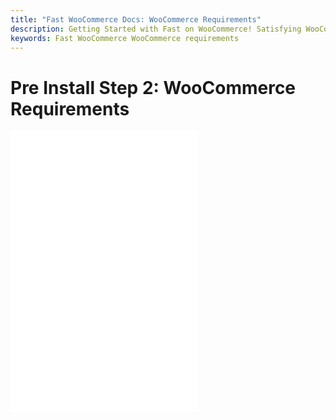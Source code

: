 ```yaml
---
title: "Fast WooCommerce Docs: WooCommerce Requirements"
description: Getting Started with Fast on WooCommerce! Satisfying WooCommerce requirements.
keywords: Fast WooCommerce WooCommerce requirements
---
```


# Pre Install Step 2: WooCommerce Requirements

<embed src="/reusables/for-developers/_platform_ecommerce_all_fast_access_requirement.md" />

<embed src="/reusables/for-developers/_platform_woocommerce_requirements.md" />

<embed src="/reusables/for-developers/_platform_attention_seller_onboarding_credentials_same_session_requirement.md" />

